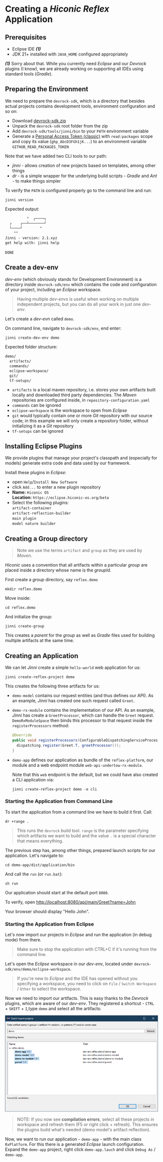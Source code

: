 # Creating a _Hiconic Reflex_ Application

## Prerequisites

* Eclipse IDE **_(1)_**
* JDK 21+ installed with `JAVA_HOME` configured appropriately

**_(1)_** Sorry about that. While you currently need _Eclipse_ and our _Devrock_ plugins (I know), we are already working on supporting all IDEs using standard tools (_Gradle_).

## Preparing the Environment

We need to prepare the `devrock-sdk`, which is a directory that besides actual projects contains development tools, environment configuration and so on:

* Download [devrock-sdk.zip](https://api.hiconic-os.org/download-sdk.php)
* Unpack the `devrock-sdk` root folder from the zip
* Add `devrock-sdk/tools/jinni/bin` to your `PATH` environment variable
* Generate a [Personal Access Token (classic)](https://github.com/settings/tokens) with `read:packages` scope and copy its value (`ghp_AbcD3FGh1jK...`) to an environment variable `GITHUB_READ_PACKAGES_TOKEN`

Note that we have added two CLI tools to our path:

* _jinni_ - allows creation of new projects based on templates, among other things 
* _dr_ - is a simple wrapper for the underlying build scripts - _Gradle_ and _Ant_ - to make things simpler

To verify the `PATH` is configured properly go to the command line and run:

```cli
jinni version
```

Expected output:
```
          °  ┌────┐
  ┌    ┌──┴───────┘
  └────┘        °
    °°
Jinni - version: 2.1.xyz
get help with: jinni help

DONE
```

## Create a dev-env

_dev-env_ (which obviously stands for Development Environment) is a directory inside `devrock-sdk/env` which contains the code and configuration of your project, including an _Eclipse_ workspace.

> Having multiple _dev-envs_ is useful when working on multiple independent projects, but you can do all your work in just one _dev-env_.

Let's create a _dev-evn_ called `demo`.

On command line, navigate to `devrock-sdk/env`, end enter:
```cli
jinni create-dev-env demo
```

Expected folder structure:
```
demo/
  artifacts/    
  commands/
  eclipse-workspace/
  git/
  tf-setups/
```

* `artifacts` is a local maven repository, i.e. stores your own artifacts built locally and downloaded third party dependencies. The _Maven_ repositories are configured inside, in `repository-configuration.yaml`
* `commands` can be ignored
* `eclipse-workspace` is the workspace to open from _Eclipse_
* `git` would typically contain one or more _Git_ repository with our source code; in this example we will only create a repository folder, without initializing it as a _Git_ repository
* `tf-setups` can be ignored


## Installing Eclipse Plugins

We provide plugins that manage your project's classpath and (especially for models) generate extra code and data used by our framework.

Install these plugins in _Eclipse_:
* open `Help`/`Install New Software`
* click `Add...` to enter a new plugin repository
* **Name:** `Hiconic OS` \
**Location:** `https://eclipse.hiconic-os.org/beta`
* Select the following plugins:\
`artifact-container` \
`artifact-reflection-builder` \
`main plugin` \
`model nature builder`


## Creating a Group directory

> Note we use the terms `artifact` and `group` as they are used by _Maven_.

_Hiconic_ uses a convention that all artifacts within a particular _group_ are placed inside a directory whose name is the _groupId_.

First create a _group_ directory, say `reflex.demo`

```cli
mkdir reflex.demo
```

Move inside:
```cli
cd reflex.demo
```

And initialize the group:
```cli
jinni create-group
```

This creates a _parent_ for the _group_ as well as _Gradle_ files used for building multiple artifacts at the same time.

## Creating an Application

We can let _Jinni_ create a simple `hello-world` web application for us:
```cli
jinni create-reflex-project demo
```

This creates the following three artifacts for us:

* `demo-model` contains our request entities (and thus defines our API). As an example, _Jinni_ has created one such request called `Greet`.

* `demo-rx-module` contains the implementation of our API. As an example, _Jinni_ has create a `GreetProcessor`, which can handle the `Greet` request. `DemoRxModuleSpace` then binds this processor to that request inside the `registerProcessors` method:

  ```java
  @Override
  public void registerProcessors(ConfigurableDispatchingServiceProcessor dispatching) {
  	dispatching.register(Greet.T, greetProcessor());
  }
  ```

* `demo-app` defines our application as bundle of the `reflex-platform`, our module and a web endpoint module `web-api-undertow-rx-module`.

  Note that this `web` endpoint is the default, but we could have also created a CLI application via:
  ```cli
  jinni create-reflex-project demo -e cli
  ```


### Starting the Application from Command Line

To start the application from a command line we have to build it first. Call:
```cli
dr +range .
```

> This runs the `devrock` build tool. `range` is the parameter specifying which artifacts we want to build and the value `.` is a special character that means everything.

The previous step has, among other things, prepared launch scripts for our application. Let's navigate to:
```cli
cd demo-app/dist/application/bin
```

And call the `run` (or `run.bat`):
```
sh run
```

Our application should start at the default port `8080`.

To verify, open [http://localhost:8080/api/main/Greet?name=John](http://localhost:8080/api/main/Greet?name=John)

Your browser should display "Hello John".


### Starting the Application from Eclipse

Let's now import our projects in _Eclipse_ and run the application (in debug mode) from there.

> Make sure to stop the application with CTRL+C if it's running from the command line.

Let's open the _Eclipse_ workspace in our _dev-env_, located under `devrock-sdk/env/demo/eclipse-workspace`.

> If you're new to _Eclipse_ and the IDE has opened without you specifying a workspace, you need to click on `File` / `Switch Workspace` / `Other` to select the workspace.

Now we need to import our artifacts. This is easy thanks to the _Devrock_ plugins, which are aware of our _dev-env_. They registered a shortcut - `CTRL` + `SHIFT` + `I`,type `demo` and select all the artifacts:

![](./images/screen-import.png)

> NOTE: If you now see **compilation errors**, select all these projects in workspace and refresh them (F5 or right click + refresh). This ensures the plugins build what's needed (demo model's artifact reflection).

Now, we want to run our application - `demo-app` - with the main class `RxPlatform`. For this there is a generated _Eclipse_ launch configuration. Expand the `demo-app` project, right click `demo-app.lauch` and click `Debug As` / `demo-app`.


